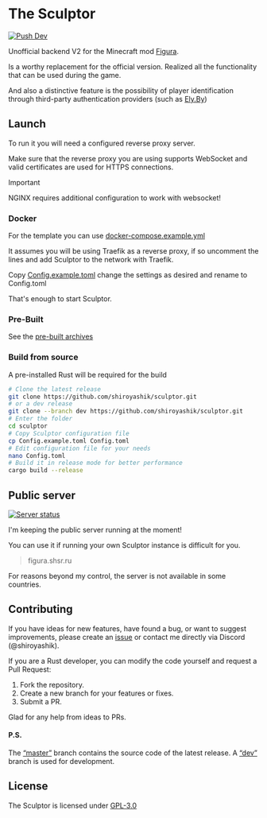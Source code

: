 # The Sculptor

[![Push Dev](https://github.com/shiroyashik/sculptor/actions/workflows/dev-release.yml/badge.svg?branch=dev)](https://github.com/shiroyashik/sculptor/actions/workflows/dev-release.yml)

Unofficial backend V2 for the Minecraft mod [Figura](https://github.com/FiguraMC/Figura).

Is a worthy replacement for the official version. Realized all the functionality that can be used during the game.

And also a distinctive feature is the possibility of player identification through third-party authentication providers (such as [Ely.By](https://ely.by/))

## Launch

To run it you will need a configured reverse proxy server.

Make sure that the reverse proxy you are using supports WebSocket and valid certificates are used for HTTPS connections.

> [!IMPORTANT]
> NGINX requires additional configuration to work with websocket!

### Docker

For the template you can use [docker-compose.example.yml](docker-compose.example.yml)

It assumes you will be using Traefik as a reverse proxy, if so uncomment the lines and add Sculptor to the network with Traefik.

Copy [Config.example.toml](Config.example.toml) change the settings as desired and rename to Config.toml

That's enough to start Sculptor.

### Pre-Built

See the [pre-built archives](https://github.com/shiroyashik/sculptor/releases/latest)

### Build from source

A pre-installed Rust will be required for the build

```sh
# Clone the latest release
git clone https://github.com/shiroyashik/sculptor.git
# or a dev release
git clone --branch dev https://github.com/shiroyashik/sculptor.git
# Enter the folder
cd sculptor
# Copy Sculptor configuration file
cp Config.example.toml Config.toml
# Edit configuration file for your needs
nano Config.toml
# Build it in release mode for better performance
cargo build --release
```

## Public server

[![Server status](https://up.shsr.ru/api/badge/1/status?upLabel=Online&downLabel=Offline&label=Server+status)](https://up.shsr.ru/status/pub)

I'm keeping the public server running at the moment!

You can use it if running your own Sculptor instance is difficult for you.

> figura.shsr.ru

For reasons beyond my control, the server is not available in some countries.

## Contributing

If you have ideas for new features, have found a bug, or want to suggest improvements,
please create an [issue](https://github.com/shiroyashik/sculptor/issues)
or contact me directly via Discord (@shiroyashik).

If you are a Rust developer, you can modify the code yourself and request a Pull Request:

1. Fork the repository.
2. Create a new branch for your features or fixes.
3. Submit a PR.

Glad for any help from ideas to PRs.

#### P.S.

The [“master”](https://github.com/shiroyashik/sculptor/tree/master) branch contains the source code of the latest release. A [“dev”](https://github.com/shiroyashik/sculptor/tree/dev) branch is used for development.

## License

The Sculptor is licensed under [GPL-3.0](LICENSE)
